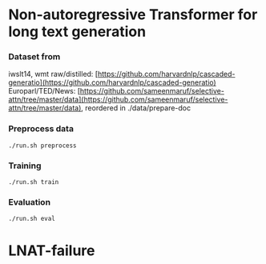 # Non-autoregressive Transformer for long text generation 

### Dataset from
iwslt14, wmt raw/distilled: [https://github.com/harvardnlp/cascaded-generatio](https://github.com/harvardnlp/cascaded-generatio)
Europarl/TED/News: [https://github.com/sameenmaruf/selective-attn/tree/master/data](https://github.com/sameenmaruf/selective-attn/tree/master/data), reordered in ./data/prepare-doc

### Preprocess data
    ./run.sh preprocess

### Training
    ./run.sh train

### Evaluation
    ./run.sh eval
# LNAT-failure

